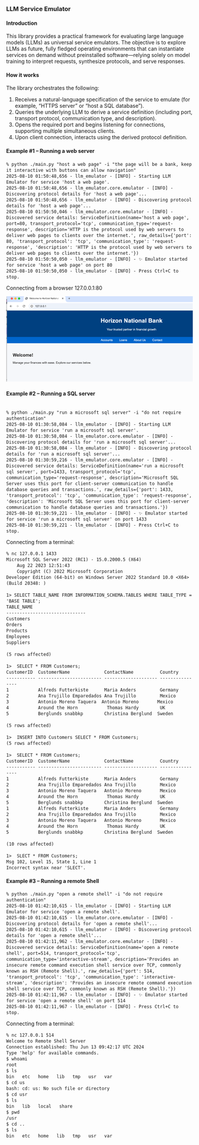 ### LLM Service Emulator

#### Introduction

This library provides a practical framework for evaluating large language models (LLMs) as universal service emulators. The objective is to explore LLMs as future, fully fledged operating environments that can instantiate services on demand without preinstalled software—relying solely on model training to interpret requests, synthesize protocols, and serve responses.

#### How it works

The library orchestrates the following:

1. Receives a natural-language specification of the service to emulate (for example, “HTTPS server” or “host a SQL database”).
2. Queries the underlying LLM to derive a service definition (including port, transport protocol, communication type, and description).
3. Opens the required port and begins listening for connections, supporting multiple simultaneous clients.
4. Upon client connection, interacts using the derived protocol definition.

#### Example #1 – Running a web server

```text
% python ./main.py "host a web page" -i "the page will be a bank, keep it interactive with buttons can allow navigation"
2025-08-10 01:50:48,656 - llm_emulator - [INFO] - Starting LLM Emulator for service 'host a web page'.
2025-08-10 01:50:48,656 - llm_emulator.core.emulator - [INFO] - Discovering protocol details for 'host a web page'...
2025-08-10 01:50:48,656 - llm_emulator - [INFO] - Discovering protocol details for 'host a web page'...
2025-08-10 01:50:50,046 - llm_emulator.core.emulator - [INFO] - Discovered service details: ServiceDefinition(name='host a web page', port=80, transport_protocol='tcp', communication_type='request-response', description='HTTP is the protocol used by web servers to deliver web pages to clients over the internet.', raw_details={'port': 80, 'transport_protocol': 'tcp', 'communication_type': 'request-response', 'description': 'HTTP is the protocol used by web servers to deliver web pages to clients over the internet.'})
2025-08-10 01:50:50,050 - llm_emulator - [INFO] - ✨ Emulator started for service 'host a web page' on port 80
2025-08-10 01:50:50,050 - llm_emulator - [INFO] - Press Ctrl+C to stop.
```
Connecting from a browser 127.0.0.1:80

![LLM Emulator in action](docs/images/browser.png)

#### Example #2 – Running a SQL server

```text

% python ./main.py "run a microsoft sql server" -i "do not require authentication"
2025-08-10 01:30:58,084 - llm_emulator - [INFO] - Starting LLM Emulator for service 'run a microsoft sql server'.
2025-08-10 01:30:58,084 - llm_emulator.core.emulator - [INFO] - Discovering protocol details for 'run a microsoft sql server'...
2025-08-10 01:30:58,084 - llm_emulator - [INFO] - Discovering protocol details for 'run a microsoft sql server'...
2025-08-10 01:30:59,216 - llm_emulator.core.emulator - [INFO] - Discovered service details: ServiceDefinition(name='run a microsoft sql server', port=1433, transport_protocol='tcp', communication_type='request-response', description='Microsoft SQL Server uses this port for client-server communication to handle database queries and transactions.', raw_details={'port': 1433, 'transport_protocol': 'tcp', 'communication_type': 'request-response', 'description': 'Microsoft SQL Server uses this port for client-server communication to handle database queries and transactions.'})
2025-08-10 01:30:59,221 - llm_emulator - [INFO] - ✨ Emulator started for service 'run a microsoft sql server' on port 1433
2025-08-10 01:30:59,221 - llm_emulator - [INFO] - Press Ctrl+C to stop.
```
Connecting from a terminal:

```text
% nc 127.0.0.1 1433
Microsoft SQL Server 2022 (RC1) - 15.0.2000.5 (X64)  
    Aug 22 2023 12:51:43  
    Copyright (C) 2022 Microsoft Corporation  
Developer Edition (64-bit) on Windows Server 2022 Standard 10.0 <X64> (Build 20348: )  

1> SELECT TABLE_NAME FROM INFORMATION_SCHEMA.TABLES WHERE TABLE_TYPE = 'BASE TABLE';
TABLE_NAME  
------------------------------  
Customers  
Orders  
Products  
Employees  
Suppliers  

(5 rows affected)  

1>  SELECT * FROM Customers;
CustomerID  CustomerName             ContactName          Country  
----------- ------------------------ -------------------- ----------------  
1           Alfreds Futterkiste      Maria Anders         Germany  
2           Ana Trujillo Emparedados Ana Trujillo         Mexico  
3           Antonio Moreno Taquera  Antonio Moreno       Mexico  
4           Around the Horn           Thomas Hardy        UK  
5           Berglunds snabbkp        Christina Berglund  Sweden  

(5 rows affected)  

1>  INSERT INTO Customers SELECT * FROM Customers; 
(5 rows affected)  

1>  SELECT * FROM Customers;
CustomerID  CustomerName             ContactName          Country  
----------- ------------------------ -------------------- ----------------  
1           Alfreds Futterkiste      Maria Anders         Germany  
2           Ana Trujillo Emparedados Ana Trujillo         Mexico  
3           Antonio Moreno Taquera   Antonio Moreno       Mexico  
4           Around the Horn           Thomas Hardy        UK  
5           Berglunds snabbkp        Christina Berglund  Sweden  
1           Alfreds Futterkiste      Maria Anders         Germany  
2           Ana Trujillo Emparedados Ana Trujillo         Mexico  
3           Antonio Moreno Taquera   Antonio Moreno       Mexico  
4           Around the Horn           Thomas Hardy        UK  
5           Berglunds snabbkp        Christina Berglund  Sweden  

(10 rows affected)  

1>  SLECT * FROM Customers; 
Msg 102, Level 15, State 1, Line 1  
Incorrect syntax near 'SLECT'.
```

#### Example #3 – Running a remote Shell

```text
% python ./main.py "open a remote shell" -i "do not require authentication"
2025-08-10 01:42:10,615 - llm_emulator - [INFO] - Starting LLM Emulator for service 'open a remote shell'.
2025-08-10 01:42:10,615 - llm_emulator.core.emulator - [INFO] - Discovering protocol details for 'open a remote shell'...
2025-08-10 01:42:10,615 - llm_emulator - [INFO] - Discovering protocol details for 'open a remote shell'...
2025-08-10 01:42:11,962 - llm_emulator.core.emulator - [INFO] - Discovered service details: ServiceDefinition(name='open a remote shell', port=514, transport_protocol='tcp', communication_type='interactive-stream', description='Provides an insecure remote command execution shell service over TCP, commonly known as RSH (Remote Shell).', raw_details={'port': 514, 'transport_protocol': 'tcp', 'communication_type': 'interactive-stream', 'description': 'Provides an insecure remote command execution shell service over TCP, commonly known as RSH (Remote Shell).'})
2025-08-10 01:42:11,967 - llm_emulator - [INFO] - ✨ Emulator started for service 'open a remote shell' on port 514
2025-08-10 01:42:11,967 - llm_emulator - [INFO] - Press Ctrl+C to stop.
```

Connecting from a terminal:

```text
% nc 127.0.0.1 514 
Welcome to Remote Shell Server  
Connection established: Thu Jun 13 09:42:17 UTC 2024  
Type 'help' for available commands.
$ whoami
root
$ ls
bin   etc   home   lib   tmp   usr   var
$ cd us
bash: cd: us: No such file or directory
$ cd usr 
$ ls
bin   lib   local   share
$ pwd
/usr
$ cd ..
$ ls
bin   etc   home   lib   tmp   usr   var
```

